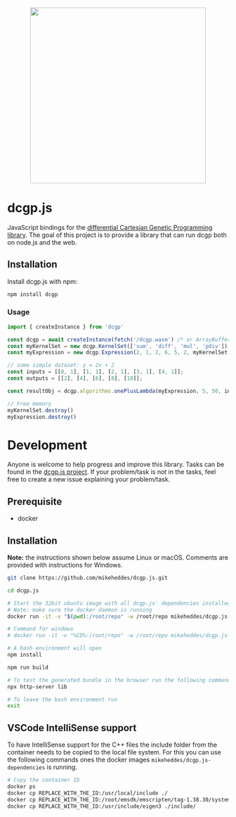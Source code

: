 <h3 align="center">
  <img src="https://user-images.githubusercontent.com/26207957/53115725-3898d100-3547-11e9-8b6f-2666d16ef559.png" width="400px" />
</h3>

# dcgp.js
JavaScript bindings for the [differential Cartesian Genetic Programming library](https://github.com/darioizzo/dcgp). The goal of this project is to provide a library that can run dcgp both on node.js and the web.

## Installation

Install dcgp.js with npm:

```bash
npm install dcgp
```

### Usage
```js
import { createInstance } from 'dcgp'

const dcgp = await createInstance(fetch('/dcgp.wasm') /* or ArrayBuffer or WebAssembly.Module */);
const myKernelSet = new dcgp.KernelSet(['sum', 'diff', 'mul', 'pdiv']);
const myExpression = new dcgp.Expression(2, 1, 2, 6, 5, 2, myKernelSet, 5);

// some simple dataset: y = 2x + 2
const inputs = [[0, 1], [1, 1], [2, 1], [3, 1], [4, 1]];
const outputs = [[2], [4], [6], [8], [10]];

const resultObj = dcgp.algorithms.onePlusLambda(myExpression, 5, 50, inputs, outputs);

// Free memory 
myKernelSet.destroy()
myExpression.destroy()
```

# Development
Anyone is welcome to help progress and improve this library. Tasks can be found in the [dcgp.js project](https://github.com/mikeheddes/dcgp.js/projects/1). If your problem/task is not in the tasks, feel free to create a new issue explaining your problem/task.

## Prerequisite
- docker

## Installation

**Note:** the instructions shown below assume Linux or macOS. Comments are provided with instructions for Windows.

```bash
git clone https://github.com/mikeheddes/dcgp.js.git

cd dcgp.js

# Start the 32bit ubuntu image with all dcgp.js' dependencies installed
# Note: make sure the docker daemon is running
docker run -it -v "$(pwd):/root/repo" -w /root/repo mikeheddes/dcgp.js-dependencies bash

# Command for windows
# docker run -it -v "%CD%:/root/repo" -w /root/repo mikeheddes/dcgp.js-dependencies bash

# A bash environment will open
npm install

npm run build

# To test the generated bundle in the browser run the following command
npx http-server lib

# To leave the bash environment run
exit

```

## VSCode IntelliSense support
To have IntelliSense support for the C++ files the include folder from the container needs to be copied to the local file system. For this you can use the following commands ones the docker images `mikeheddes/dcgp.js-dependencies` is running.

```bash
# Copy the container ID 
docker ps
docker cp REPLACE_WITH_THE_ID:/usr/local/include ./
docker cp REPLACE_WITH_THE_ID:/root/emsdk/emscripten/tag-1.38.30/system/include/ ./
docker cp REPLACE_WITH_THE_ID:/usr/include/eigen3 ./include/
```
